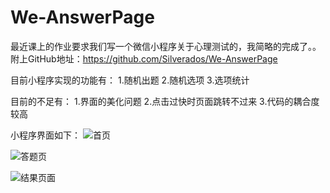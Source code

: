 # We-AnswerPage
最近课上的作业要求我们写一个微信小程序关于心理测试的，我简略的完成了。。
附上GitHub地址：https://github.com/Silverados/We-AnswerPage

目前小程序实现的功能有：
1.随机出题
2.随机选项
3.选项统计

目前的不足有：
1.界面的美化问题
2.点击过快时页面跳转不过来
3.代码的耦合度较高

小程序界面如下：
![首页](https://img-blog.csdn.net/20180325093435514?watermark/2/text/aHR0cHM6Ly9ibG9nLmNzZG4ubmV0L3NheVdoYXRfc2F5SGVsbG8=/font/5a6L5L2T/fontsize/400/fill/I0JBQkFCMA==/dissolve/70)

![答题页](https://img-blog.csdn.net/20180325093524206?watermark/2/text/aHR0cHM6Ly9ibG9nLmNzZG4ubmV0L3NheVdoYXRfc2F5SGVsbG8=/font/5a6L5L2T/fontsize/400/fill/I0JBQkFCMA==/dissolve/70)

![结果页面](https://img-blog.csdn.net/20180325093558740?watermark/2/text/aHR0cHM6Ly9ibG9nLmNzZG4ubmV0L3NheVdoYXRfc2F5SGVsbG8=/font/5a6L5L2T/fontsize/400/fill/I0JBQkFCMA==/dissolve/70)
